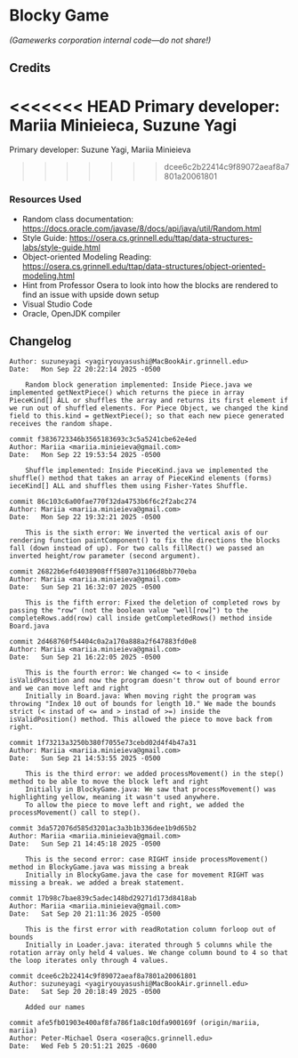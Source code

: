 # Blocky Game

_(Gamewerks corporation internal code—do not share!)_

## Credits

<<<<<<< HEAD
Primary developer: Mariia Minieieca, Suzune Yagi
=======
Primary developer: Suzune Yagi, Mariia Minieieva
>>>>>>> dcee6c2b22414c9f89072aeaf8a7801a20061801

### Resources Used
+ Random class documentation: https://docs.oracle.com/javase/8/docs/api/java/util/Random.html
+ Style Guide: https://osera.cs.grinnell.edu/ttap/data-structures-labs/style-guide.html
+ Object-oriented Modeling Reading: https://osera.cs.grinnell.edu/ttap/data-structures/object-oriented-modeling.html
+ Hint from Professor Osera to look into how the blocks are rendered to find an issue with upside down setup
+ Visual Studio Code 
+ Oracle, OpenJDK compiler

## Changelog

~~~console
Author: suzuneyagi <yagiryouyasushi@MacBookAir.grinnell.edu>
Date:   Mon Sep 22 20:22:14 2025 -0500

    Random block generation implemented: Inside Piece.java we implemented getNextPiece() which returns the piece in array PieceKind[] ALL or shuffles the array and returns its first element if we run out of shuffled elements. For Piece Object, we changed the kind field to this.kind = getNextPiece(); so that each new piece generated receives the random shape. 

commit f3836723346b3565183693c3c5a5241cbe62e4ed
Author: Mariia <mariia.minieieva@gmail.com>
Date:   Mon Sep 22 19:53:54 2025 -0500

    Shuffle implemented: Inside PieceKind.java we implemented the shuffle() method that takes an array of PieceKind elements (forms) ieceKind[] ALL and shuffles them using Fisher-Yates Shuffle. 

commit 86c103c6a00fae770f32da4753b6f6c2f2abc274
Author: Mariia <mariia.minieieva@gmail.com>
Date:   Mon Sep 22 19:32:21 2025 -0500

    This is the sixth error: We inverted the vertical axis of our rendering function paintComponent() to fix the directions the blocks fall (down instead of up). For two calls fillRect() we passed an inverted height/row parameter (second argument).

commit 26822b6efd4038908fff5807e31106d8bb770eba
Author: Mariia <mariia.minieieva@gmail.com>
Date:   Sun Sep 21 16:32:07 2025 -0500

    This is the fifth error: Fixed the deletion of completed rows by passing the "row" (not the boolean value "well[row]") to the completeRows.add(row) call inside getCompletedRows() method inside Board.java

commit 2d468760f54404c0a2a170a888a2f647883fd0e8
Author: Mariia <mariia.minieieva@gmail.com>
Date:   Sun Sep 21 16:22:05 2025 -0500

    This is the fourth error: We changed <= to < inside isValidPosition and now the program doesn't throw out of bound error and we can move left and right
    Initially in Board.java: When moving right the program was throwing "Index 10 out of bounds for length 10." We made the bounds strict (< instad of <= and > instad of >=) inside the isValidPosition() method. This allowed the piece to move back from right. 

commit 1f73213a3250b380f7055e73cebd02d4f4b47a31
Author: Mariia <mariia.minieieva@gmail.com>
Date:   Sun Sep 21 14:53:55 2025 -0500

    This is the third error: we added processMovement() in the step() method to be able to move the block left and right
    Initially in BlockyGame.java: We saw that processMovement() was highlighting yellow, meaning it wasn't used anywhere.
    To allow the piece to move left and right, we added the processMovement() call to step().

commit 3da572076d585d3201ac3a3b1b336dee1b9d65b2
Author: Mariia <mariia.minieieva@gmail.com>
Date:   Sun Sep 21 14:45:18 2025 -0500

    This is the second error: case RIGHT inside processMovement() method in BlockyGame.java was missing a break
    Initially in BlockyGame.java the case for movement RIGHT was missing a break. we added a break statement.

commit 17b98c7bae839c5adec148bd29271d173d8418ab
Author: Mariia <mariia.minieieva@gmail.com>
Date:   Sat Sep 20 21:11:36 2025 -0500

    This is the first error with readRotation column forloop out of bounds
    Initially in Loader.java: iterated through 5 columns while the rotation array only held 4 values. We change column bound to 4 so that the loop iterates only through 4 values.

commit dcee6c2b22414c9f89072aeaf8a7801a20061801
Author: suzuneyagi <yagiryouyasushi@MacBookAir.grinnell.edu>
Date:   Sat Sep 20 20:18:49 2025 -0500

    Added our names

commit afe5fb01903e400af8fa786f1a8c10dfa900169f (origin/mariia, mariia)
Author: Peter-Michael Osera <osera@cs.grinnell.edu>
Date:   Wed Feb 5 20:51:21 2025 -0600
~~~
